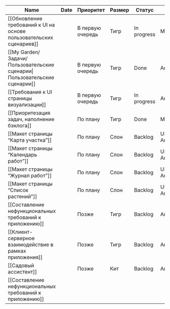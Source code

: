 | Name                                                                      | Date | Приоритет        | Размер | Статус      | Теги             |
| ------------------------------------------------------------------------- | ---- | ---------------- | ------ | ----------- | ---------------- |
| [[Обновление требований к UI на основе пользовательских сценариев]]       |      | В первую очередь | Тигр   | In progress | Менеджмент       |
| [[My Garden/Задачи/Пользовательские сценарии\|Пользовательские сценарии]] |      | В первую очередь | Тигр   | Done        | Аналитика        |
| [[Требования к UI страницы визуализации]]                                 |      | В первую очередь | Тигр   | In progress | Аналитика        |
| [[Приоритезация задач, наполнение бэклога]]                               |      | По плану         | Тигр   | Done        | Менеджмент       |
| [[Макет страницы “Карта участка”]]                                        |      | По плану         | Слон   | Backlog     | UI/UX, Аналитика |
| [[Макет страницы “Календарь работ”]]                                      |      | По плану         | Слон   | Backlog     | UI/UX, Аналитика |
| [[Макет страницы “Журнал работ”]]                                         |      | По плану         | Слон   | Backlog     | UI/UX, Аналитика |
| [[Макет страницы “Список растений”]]                                      |      | По плану         | Слон   | Backlog     | UI/UX, Аналитика |
| [[Составление нефункциональных требований к приложению]]                  |      | Позже            | Тигр   | Backlog     | Аналитика        |
| [[Клиент-серверное взаимодействие в рамках приложения]]                   |      | Позже            | Тигр   | Backlog     | Аналитика        |
| [[Садовый ассистент]]                                                     |      | Позже            | Кит    | Backlog     | Аналитика        |
| [[Составление нефункциональных  требований к приложению]]                 |      |                  |        |             |                  |
